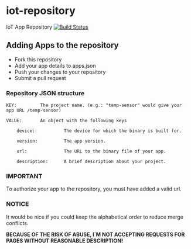 # iot-repository

IoT App Repository [![Build Status](https://travis-ci.org/zoomHKG/iot-repository.svg?branch=master)](https://travis-ci.org/zoomHKG/iot-repository)

## Adding Apps to the repository

* Fork this repository
* Add your app details to apps.json
* Push your changes to your repository
* Submit a pull request

### Repository JSON structure

    KEY:         The project name. (e.g.: "temp-sensor" would give your app URL /temp-sensor)

    VALUE:       An object with the following keys

        device:           The device for which the binary is built for.

        version:          The app version.

        url:              The URL to the binary file of your app.

        description:      A brief description about your project.

### IMPORTANT

To authorize your app to the repository, you must have added a valid url.

### NOTICE

It would be nice if you could keep the alphabetical order to reduce merge conflicts.

**BECAUSE OF THE RISK OF ABUSE, I´M NOT ACCEPTING REQUESTS FOR PAGES WITHOUT REASONABLE DESCRIPTION!**